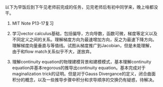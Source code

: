 以下为早饭后到下午见老师前完成的任务，见完老师后有初中同学来，晚上啥都没干。

1. MIT Note P13-17复习

2. 学习vector calculus基础，包括偏导，方向导数，函数可微，梯度等定义以及不同定义之间的关系。理解梯度方向为最速增加方向，反之为最速下降方向。理解梯度向量垂直与等值线。试图从梯度推广到Jacobian，但是未能理解，由于和flow match关系似乎不大，遂放弃。

3. 理解continuity equation的物理建模背景和建模模式，基本理解continuity equation并基本regorous的推导出continuity equation。基本完成对于maginalization trick的证明。但是对于Gauss Divergance的定义，闭合曲面积分的概念，以及一些推导步骤中积分和求导顺序的交换仍有疑惑，待解决。
